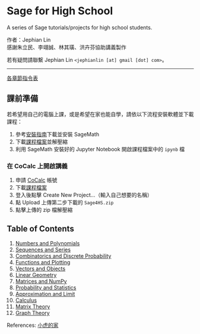 # Sage for High School
A series of Sage tutorials/projects for high school students.

作者：Jephian Lin  
感謝朱立民、李翊誠、林其璜、洪卉芬協助講義製作

若有疑問請聯繫 Jephian Lin `<jephianlin [at] gmail [dot] com>`。

---

[各章節指令表](https://hackmd.io/@jlch3554/S16G7gv8I)

## 課前準備
若希望用自己的電腦上課，或是希望在家也能自學，請依以下流程安裝軟體並下載課程：  
1. 參考[安裝指南](https://docs.google.com/document/d/1CXc1Aw8qA_jpN2mar-i7Ik3jB3fswXYkGp9ww4Rb_QU/edit?usp=sharing)下載並安裝 SageMath
2. 下載[課程檔案](https://github.com/jephianlin/outreach/raw/master/Sage4HS/Sage4HS.zip)並解壓縮
3. 利用 SageMath 安裝好的 Jupyter Notebook 開啟課程檔案中的 `ipynb` 檔

### 在 CoCalc 上開啟講義
1. 申請 [CoCalc](https://cocalc.com/app) 帳號
2. 下載[課程檔案](https://github.com/jephianlin/outreach/raw/master/Sage4HS/Sage4HS.zip)
3. 登入後點擊 Create New Project…（輸入自己想要的名稱）
4. 點 Upload 上傳第二步下載的 `Sage4HS.zip`
5. 點擊上傳的 zip 檔解壓縮

## Table of Contents
1. [Numbers and Polynomials](01-Numbers-and-Polynomials.ipynb)
2. [Sequences and Series](02-Sequences-and-Series.ipynb)
3. [Combinatorics and Discrete Probability](03-Combinatorics-and-Discrete-Probability.ipynb)
4. [Functions and Plotting](04-Functions-and-Plotting.ipynb)
5. [Vectors and Objects](05-Vectors-and-Objects.ipynb)
6. [Linear Geometry](06-Linear-Geometry.ipynb)
7. [Matrices and NumPy](07-Matrices-and-NumPy.ipynb)
8. [Probability and Statistics](08-Probability-and-Statistics.ipynb)
9. [Approximation and Limit](09-Approximation-and-Limit.ipynb)
10. [Calculus](10-Calculus.ipynb)
11. [Matrix Theory](11-Matrix-Theory.ipynb) 
12. [Graph Theory](12-Graph-Theory.ipynb)

References: [小虎的家](https://sites.google.com/view/smallhuu/%E6%95%99%E5%AD%B8%E8%B3%87%E6%96%99)
